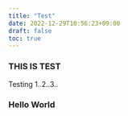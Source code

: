 ```yaml
---
title: "Test"
date: 2022-12-29T10:56:23+09:00
draft: false
toc: true
---
```

### THIS IS TEST
Testing 1..2..3..

### Hello World

